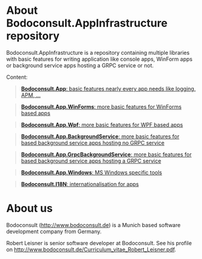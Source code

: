 # About Bodoconsult.AppInfrastructure repository

Bodoconsult.AppInfrastructure is a repository containing multiple libraries with basic features for writing application like console apps, WinForm apps or background service apps hosting a GRPC service or not.

Content:

>   [**Bodoconsult.App**: basic features nearly every app needs like logging, APM, ...](doc/Bodoconsult.App/README.md)

>   [**Bodoconsult.App.WinForms**: more basic features for WinForms based apps](doc/Bodoconsult.App.WinForms/README.md)

>   [**Bodoconsult.App.Wpf**: more basic features for WPF based apps](doc/Bodoconsult.App.Wpf/README.md)

>   [**Bodoconsult.App.BackgroundService**: more basic features for based background service apps hosting no GRPC service](doc/Bodoconsult.App.BackgroundService/README.md)

>   [**Bodoconsult.App.GrpcBackgroundService**: more basic features for based background service apps hosting a GRPC service](doc/Bodoconsult.App.GrpcBackgroundService/README.md)

>   [**Bodoconsult.App.Windows**: MS Windows specific tools](doc/Bodoconsult.App.Windows/README.md)

>   [**Bodoconsult.I18N**: internationalisation for apps](doc/Bodoconsult.I18N/README.md)

# About us

Bodoconsult (<http://www.bodoconsult.de>) is a Munich based software development company from Germany.

Robert Leisner is senior software developer at Bodoconsult. See his profile on <http://www.bodoconsult.de/Curriculum_vitae_Robert_Leisner.pdf>.

